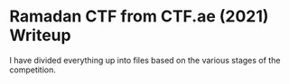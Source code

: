 # Ramadan CTF from CTF.ae (2021) Writeup 

I have divided everything up into files based on the various stages of the competition. 
